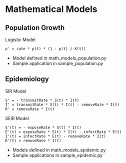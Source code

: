 # Mathematical Models

## Population Growth
Logistic Model

```
p' = rate * p(t) * (1 - p(t) / K(t))
```

* Model defined in math_models_population.py
* Sample application in sample_population.py

## Epidemiology
SIR Model

```
S' = - transmitRate * S(t) * I(t)
I' = transmitRate * S(t) * I(t) - removeRate * I(t)
R' = removeRate * I(t)
```

SEIR Model

```
S'(t) = - exposeRate * S(t) * I(t)
E'(t) = exposeRate * S(t) * I(t) - infectRate * E(t)
I'(t) = infectRate * E(t) - removeRate * I(t)
R'(t) = removeRate * I(t)
```

* Models defined in math_models_epidemic.py
* Sample applications in sample_epidemic.py

